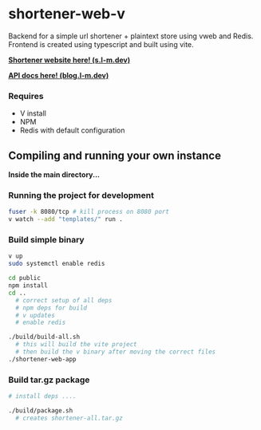 # shortener-web-v

Backend for a simple url shortener + plaintext store using vweb and Redis. Frontend is created using typescript and built using vite.

[**Shortener website here! (s.l-m.dev)**](https://s.l-m.dev/)

[**API docs here! (blog.l-m.dev)**](https://blog.l-m.dev/API-DOCS-for-s-l-m-dev-4abb3b502bf34a2ebbb5261b8d4a36d4)

### Requires
- V install
- NPM
- Redis with default configuration

## Compiling and running your own instance
**Inside the main directory...**

### Running the project for development
```sh
fuser -k 8080/tcp # kill process on 8080 port
v watch --add "templates/" run .
```
### Build simple binary
```sh
v up
sudo systemctl enable redis

cd public
npm install
cd ..
  # correct setup of all deps
  # npm deps for build
  # v updates
  # enable redis

./build/build-all.sh
  # this will build the vite project
  # then build the v binary after moving the correct files
./shortener-web-app
```
### Build tar.gz package
```sh
# install deps ....

./build/package.sh
  # creates shortener-all.tar.gz
```
